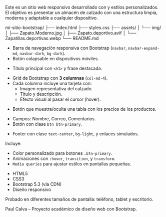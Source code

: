 <!--UrbanWalk - Almacén de Calzado Original 👟-->

Este es un sitio web responsivo desarrollado con <!--HTML5, CSS3, Bootstrap 5--> y estilos personalizados. El objetivo es presentar un almacén de calzado con una estructura limpia, moderna y adaptable a cualquier dispositivo.

<!--Estructura del Proyecto-->

mi-sitio-bootstrap/
├── index.html
├── styles.css
├── assets/
│ └── img/
│ ├── Zapato.Moderno.jpg
│ ├── Zapato.deportivo.avif
│ └── Zapatillas.deportivas.webp
└── README.md

<!--Contenido de la Página-->

<!--Navegación-->
- Barra de navegación responsiva con Bootstrap (`navbar`, `navbar-expand-md`, `navbar-dark`, `bg-dark`).
- Botón colapsable en dispositivos móviles.

<!--Encabezado-->
- Título principal con `<h1>` y frase destacada.

<!--Sección Principal-->
- Grid de Bootstrap con **3 columnas** (`col-md-4`).
- Cada columna incluye una tarjeta con:
  - Imagen representativa del calzado.
  - Título y descripción.
  - Efecto visual al pasar el cursor (hover).

<!--Collapse-->
- Botón que muestra/oculta una tabla con los precios de los productos.

<!--Formulario de Contacto-->
- Campos: Nombre, Correo, Comentarios.
- Botón con clase `btn btn-primary`.

<!--Pie de Página-->
- Footer con clase `text-center`, `bg-light`, y enlaces simulados.

<!--Estilos Personalizados (styles.css)-->

Incluye:
- Color personalizado para botones `.btn-primary`.
- Animaciones con `:hover`, `transition`, y `transform`.
- `Media queries` para ajustar estilos en pantallas pequeñas.

<!--Tecnologías Utilizadas-->

- HTML5  
- CSS3  
- Bootstrap 5.3 (vía CDN)  
- Diseño responsivo

<!--Vista Responsiva-->

Probado en diferentes tamaños de pantalla: teléfono, tablet y escritorio.

<!--Autor-->

Paul Calva – Proyecto académico de diseño web con Bootstrap.